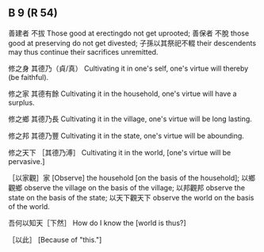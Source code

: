 ## B 9 (R 54)

善建者
不拔
Those good at erectingdo not get uprooted;
善保者
不脫
those good at preserving
do not get divested;
子孫以其祭祀不輟
their descendents may thus continue their sacrifices unremitted.

修之身
其德乃（貞/真）
Cultivating it in one's self,
one's virtue will thereby (be faithful).

修之家
其德有餘
Cultivating it in the household,
one's virtue will have a surplus.

修之鄉
其德乃長
Cultivating it in the village,
one's virtue will be long lasting.

修之邦
其德乃豐
Cultivating it in the state,
one's virtue will be abounding.

修之天下
［其德乃溥］
Cultivating it in the world,
[one's virtue will be pervasive.]

［以家觀］家
[Observe] the household [on the basis of the household];
以鄉觀鄉
observe the village on the basis of the village;
以邦觀邦
observe the state on the basis of the state;
以天下觀天下
observe the world on the basis of the world.

吾何以知天［下然］
How do I know the [world is thus?]

［以此］
[Because of "this."]
